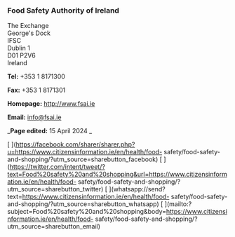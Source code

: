###  Food Safety Authority of Ireland

The Exchange  
George's Dock  
IFSC  
Dublin 1  
D01 P2V6  
Ireland

**Tel:** +353 1 8171300

**Fax:** +353 1 8171301

**Homepage:** [ http://www.fsai.ie ](http://www.fsai.ie)

**Email:** [ info@fsai.ie ](mailto:info@fsai.ie)

_**Page edited:** 15 April 2024 _

[
](https://facebook.com/sharer/sharer.php?u=https://www.citizensinformation.ie/en/health/food-
safety/food-safety-and-shopping/?utm_source=sharebutton_facebook) [
](https://twitter.com/intent/tweet/?text=Food%20safety%20and%20shopping&url=https://www.citizensinformation.ie/en/health/food-
safety/food-safety-and-shopping/?utm_source=sharebutton_twitter) [
](whatsapp://send?text=https://www.citizensinformation.ie/en/health/food-
safety/food-safety-and-shopping/?utm_source=sharebutton_whatsapp) [
](mailto:?subject=Food%20safety%20and%20shopping&body=https://www.citizensinformation.ie/en/health/food-
safety/food-safety-and-shopping/?utm_source=sharebutton_email) [
](javascript:void\(0\))
